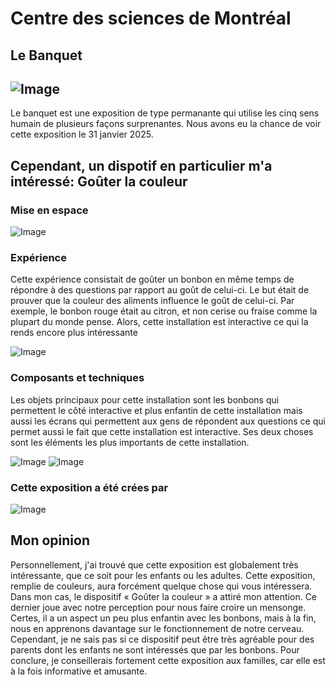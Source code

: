 # Centre des sciences de Montréal #
## Le Banquet #
![Image](media/affiche_banquet_r.jpg)
---------------
Le banquet est une exposition de type permanante qui utilise les cinq sens humain de plusieurs façons surprenantes. Nous avons eu la chance de voir cette exposition le 31 janvier 2025. 

Cependant, un dispotif en particulier m'a intéressé: Goûter la couleur
---------------
### Mise en espace ###
![Image](media/exposition.jpg)

### Expérience ###

Cette expérience consistait de goûter un bonbon en même temps de répondre à des questions par rapport au goût de celui-ci. Le but était de prouver que la couleur des aliments influence le goût de celui-ci. Par exemple, le bonbon rouge était au citron, et non cerise ou fraise comme la plupart du monde pense. Alors, cette installation est interactive ce qui la rends encore plus intéressante 

![Image](media/question_02_r.jpg)

### Composants et techniques ###
Les objets principaux pour cette installation sont les bonbons qui permettent le côté interactive et plus enfantin de cette installation mais aussi les écrans qui permettent aux gens de répondent aux questions ce qui permet aussi le fait que cette installation est interactive. Ses deux choses sont les éléments les plus importants de cette installation. 

![Image](media/IMG_1614.jpeg)
![Image](media/IMG_1620.jpeg)

### Cette exposition a été crées par ###
![Image](media/credit_r.jpg)

## Mon opinion ##

Personnellement, j'ai trouvé que cette exposition est globalement très intéressante, que ce soit pour les enfants ou les adultes. Cette exposition, remplie de couleurs, aura forcément quelque chose qui vous intéressera. Dans mon cas, le dispositif « Goûter la couleur » a attiré mon attention. Ce dernier joue avec notre perception pour nous faire croire un mensonge. Certes, il a un aspect un peu plus enfantin avec les bonbons, mais à la fin, nous en apprenons davantage sur le fonctionnement de notre cerveau. Cependant, je ne sais pas si ce dispositif peut être très agréable pour des parents dont les enfants ne sont intéressés que par les bonbons. Pour conclure, je conseillerais fortement cette exposition aux familles, car elle est à la fois informative et amusante.


